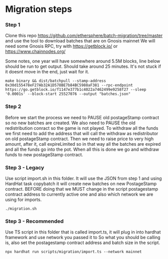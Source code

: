 # Migration steps

### Step 1

Clone this repo https://github.com/ethersphere/batch-migration/tree/master and use the tool to download batches that are on Gnosis mainnet
We will need some Gnosis RPC, try with https://getblock.io/ or https://www.chainnodes.org/

Some notes, one year will have somewhere around 5.5M blocks, line below should be run to get output. Should take around 25 minutes.
It's not stuck if it doesnt move in the end, just wait for it.

`make binary && dist/batchpull --stamp-address 0x30d155478eF27Ab32A1D578BE7b84BC5988aF381 --rpc-endpoint https://go.getblock.io/f1147e377b1c4022a7462499e9258f27 --sleep '0.0001s' --block-start 25527076 --output "batches.json" `

### Step 2

Before we start the process we need to PAUSE old postageStamp contract so no new batches are created.
We also need to PAUSE the old redistribution conract so the game is not played.
To withdraw all the funds we first need to add the address that will call the withdraw as redistributor on old postageStamp contract.
Then we need to raise price to very high amount, after it, call expireLimited so in that way all the batches are expired
and all the funds go into the pot.
When all this is done we go and withdraw funds to new postageStamp contract.

### Step 3 - Legacy

Use script import.sh in this folder. It will use the JSON from step 1 and using HardHat task copybatch
it will create new batches on new PostageStamp contract. BEFORE doing that we MUST change in the script postagestamp contract address
to currently active one and also which network we are using for imports.

`./migration.sh `

### Step 3 - Recommended

Use TS script in this folder that is called import.ts, it will plug in into hardhat framework and use network you passed it to
So what you should be calling is, also set the postagestamp contract address and batch size in the script.

`npx hardhat run scripts/migration/import.ts --network mainnet `
